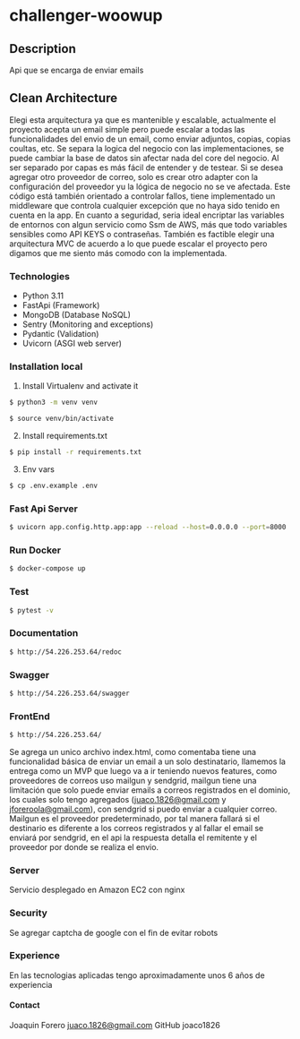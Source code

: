 # challenger-woowup

## Description

Api que se encarga de enviar emails

## Clean Architecture
Elegi esta arquitectura ya que es mantenible y escalable, actualmente el proyecto acepta un email simple
pero puede escalar a todas las funcionalidades del envio de un email, 
como enviar adjuntos, copias, copias coultas, etc. Se separa la logica del negocio con las 
implementaciones, se puede cambiar la base de datos sin afectar nada del core del negocio. 
Al ser separado por capas es más fácil de entender y de testear. Si se desea agregar otro 
proveedor de correo, solo es crear otro adapter con la configuración del proveedor yu la lógica 
de negocio no se ve afectada. Este código está también orientado a controlar fallos, tiene 
implementado un middleware que controla cualquier excepción que no haya sido tenido en cuenta 
en la app. En cuanto a seguridad, seria ideal encriptar las variables de entornos con algun servicio 
como Ssm de AWS, más que todo variables sensibles como API KEYS o contraseñas. También es factible elegir 
una arquitectura MVC de acuerdo a lo que puede escalar el proyecto pero digamos que me siento 
más comodo con la implementada.

### Technologies
- Python 3.11
- FastApi (Framework)
- MongoDB (Database NoSQL)
- Sentry (Monitoring and exceptions)
- Pydantic (Validation)
- Uvicorn (ASGI web server)

### Installation local

1. Install Virtualenv and activate it
```sh
$ python3 -m venv venv
```
```sh
$ source venv/bin/activate
```
2. Install requirements.txt
```sh
$ pip install -r requirements.txt
```
3. Env vars
```sh
$ cp .env.example .env
```

### Fast Api Server
```sh
$ uvicorn app.config.http.app:app --reload --host=0.0.0.0 --port=8000
```

### Run Docker
```sh
$ docker-compose up
```

### Test
```sh
$ pytest -v
```

### Documentation
```sh
$ http://54.226.253.64/redoc
```

### Swagger
```sh
$ http://54.226.253.64/swagger
```

### FrontEnd
```sh
$ http://54.226.253.64/
```
Se agrega un unico archivo index.html, como comentaba tiene una funcionalidad básica de enviar 
un email a un solo destinatario, llamemos la entrega como un MVP que luego va a ir teniendo 
nuevos features, como proveedores de correos uso mailgun y sendgrid, 
mailgun tiene una limitación que solo puede enviar emails 
a correos registrados en el dominio, los cuales solo tengo agregados (juaco.1826@gmail.com y 
jforeroola@gmail.com), con sendgrid si puedo enviar a cualquier correo. Mailgun es el proveedor 
predeterminado, por tal manera fallará si el destinario es diferente a los correos registrados 
y al fallar el email se enviará por sendgrid, en el api la respuesta detalla el remitente y el 
proveedor por donde se realiza el envio.

### Server
Servicio desplegado en Amazon EC2 con nginx

### Security
Se agregar captcha de google con el fin de evitar robots

### Experience
En las tecnologias aplicadas tengo aproximadamente unos 6 años de experiencia

#### Contact
Joaquin Forero <juaco.1826@gmail.com>
GitHub joaco1826